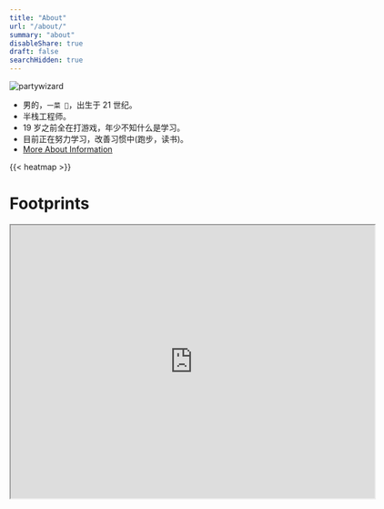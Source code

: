 ```yaml
---
title: "About"
url: "/about/"
summary: "about"
disableShare: true
draft: false
searchHidden: true
---
```


![partywizard](https://cdn.jsdelivr.net/gh/XmchxUp/cloudimg@master/20220310/partywizard.1ma352m1fqgw.gif)

- 男的，`一菜 🐔`，出生于 21 世纪。
- 半栈工程师。
- 19 岁之前全在打游戏，年少不知什么是学习。
- 目前正在努力学习，改善习惯中(跑步，读书)。
- [More About Information](https://bento.me/huayang)

{{< heatmap >}}

# Footprints

<iframe src="https://www.google.com/maps/d/embed?mid=1BLxjUE7a8OrSyOrroMYWKLLilKP7Dpc&ehbc=2E312F" width="640" height="480"></iframe>
